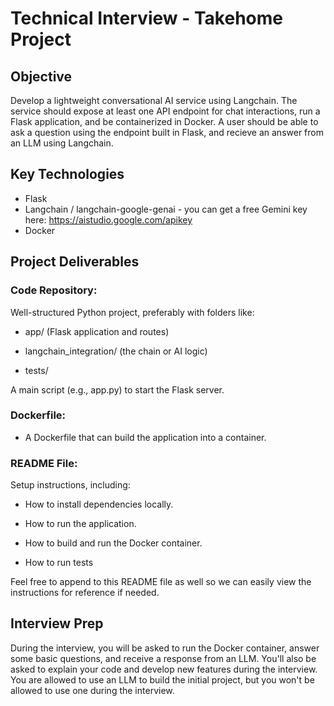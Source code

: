 # Technical Interview - Takehome Project

## Objective
Develop a lightweight conversational AI service using Langchain. The service should expose at least one API endpoint for chat interactions, run a Flask application, and be containerized in Docker. A user should be able to ask a question using the endpoint built in Flask, and recieve an answer from an LLM using Langchain.

## Key Technologies
* Flask
* Langchain / langchain-google-genai - you can get a free Gemini key here: https://aistudio.google.com/apikey
* Docker

## Project Deliverables

### Code Repository:

Well-structured Python project, preferably with folders like:

* app/ (Flask application and routes)

* langchain_integration/ (the chain or AI logic)

* tests/ 

A main script (e.g., app.py) to start the Flask server.

### Dockerfile:

* A Dockerfile that can build the application into a container.

### README File:

Setup instructions, including:

* How to install dependencies locally.

* How to run the application.

* How to build and run the Docker container.

* How to run tests 

Feel free to append to this README file as well so we can easily view the instructions for reference if needed.

##  Interview Prep

During the interview, you will be asked to run the Docker container, answer some basic questions, and receive a response from an LLM. You'll also be asked to explain your code and develop new features during the interview. You are allowed to use an LLM to build the initial project, but you won't be allowed to use one during the interview. 